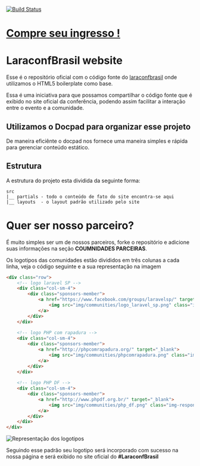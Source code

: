 [![Build Status](https://travis-ci.org/laraconfbrasil/website.svg?branch=master)](https://travis-ci.org/laraconfbrasil/website)

# [Compre seu ingresso !](https://www.eventick.com.br/laraconfbrasil)

# LaraconfBrasil website

Esse é o repositório oficial com o código fonte do [laraconfbrasil](http://laraconfbrasil.com.br) onde utilizamos
o HTML5 boilerplate como base.

Essa é uma iniciativa para que possamos compartilhar o código fonte que é exibido no site oficial da conferência, podendo assim facilitar a interação entre o evento e a comunidade.

## Utilizamos o Docpad para organizar esse projeto

De maneira  eficiênte o docpad nos fornece uma maneira simples e rápida para gerenciar conteúdo estático.

## Estrutura

A estrutura do projeto esta dividida da seguinte forma:

```
src 
|__ partials - todo o conteúdo de fato do site encontra-se aqui
|__ layouts  - o layout padrão utilizado pelo site
```

# Quer ser nosso parceiro?

É muito simples ser um de nossos parceiros, forke o repositório e adicione suas informações na seção **COUMNIDADES PARCEIRAS**.

Os logotipos das comunidades estão divididos em três colunas a cada linha, veja o código seguinte e a sua representação na imagem

``` html
<div class="row">
    <!-- logo laravel SP -->
    <div class="col-sm-4">
        <div class="sponsors-member">
            <a href="https://www.facebook.com/groups/laravelsp/" target="_blank">
                <img src="img/communities/logo_laravel_sp.png" class="img-responsive img-circle" alt="Lara vel São Paulo" height="300">
            </a>
        </div>
    </div>
    
    <!-- logo PHP com rapadura -->
    <div class="col-sm-4">
        <div class="sponsors-member">
            <a href="http://phpcomrapadura.org/" target="_blank">
                <img src="img/communities/phpcomrapadura.png" class="img-responsive img-circle" alt="PHP com rapadura">
            </a>
        </div>
    </div>
    
    <!-- logo PHP DF -->
    <div class="col-sm-4">
        <div class="sponsors-member">
            <a href="http://www.phpdf.org.br/" target="_blank">
                <img src="img/communities/php_df.png" class="img-responsive img-circle" alt="PHP DF - Comunidade de desenvolvedores PHP do Distrito Federal">
            </a>
        </div>
    </div>
</div>
```
![Representação dos logotipos](https://s22.postimg.org/pumgoi041/contribuicao.png)

Seguindo esse padrão seu logotipo será incorporado com sucesso na nossa página e será exibido no site oficial do **#LaraconfBrasil**

